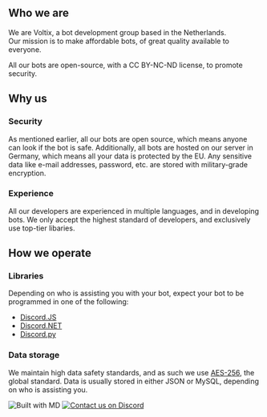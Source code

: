 ## Who we are
We are Voltix, a bot development group based in the Netherlands.  
Our mission is to make affordable bots, of great quality available to everyone.

All our bots are open-source, with a CC BY-NC-ND license, to promote security.

## Why us
### Security
As mentioned earlier, all our bots are open source, which means anyone can look if the bot is safe.
Additionally, all bots are hosted on our server in Germany, which means all your data is protected by the EU.
Any sensitive data like e-mail addresses, password, etc. are stored with military-grade encryption.

### Experience
All our developers are experienced in multiple languages, and in developing bots.
We only accept the highest standard of developers, and exclusively use top-tier libaries.

## How we operate
### Libraries
Depending on who is assisting you with your bot, expect your bot to be programmed in one of the following:
- [Discord.JS](https://discord.js.org)
- [Discord.NET](https://discordnet.dev)
- [Discord.py](https://discordpy.readthedocs.io)

### Data storage
We maintain high data safety standards, and as such we use [AES-256](https://en.wikipedia.org/wiki/Advanced_Encryption_Standard), the global standard.
Data is usually stored in either JSON or MySQL, depending on who is assisting you.

![Built with MD](https://badges.penpow.dev/badges/built-with/markdown/cozy.svg)
[![Contact us on Discord](https://badges.penpow.dev/badges/social/discord-plural/cozy.svg)](https://discord.gg/GQcwC3FUGA)
